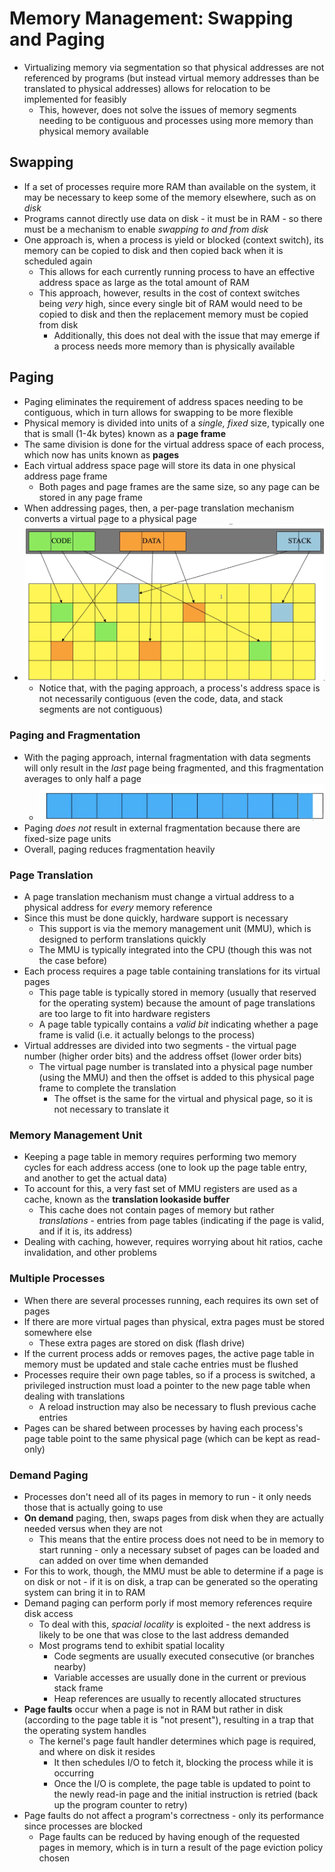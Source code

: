 # Memory Management: Swapping and Paging
- Virtualizing memory via segmentation so that physical addresses are not referenced by programs (but instead virtual memory addresses than be translated to physical addresses) allows for relocation to be implemented for feasibly
    - This, however, does not solve the issues of memory segments needing to be contiguous and processes using more memory than physical memory available
## Swapping
- If a set of processes require more RAM than available on the system, it may be necessary to keep some of the memory elsewhere, such as on *disk*
- Programs cannot directly use data on disk - it must be in RAM - so there must be a mechanism to enable *swapping to and from disk*
- One approach is, when a process is yield or blocked (context switch), its memory can be copied to disk and then copied back when it is scheduled again
    - This allows for each currently running process to have an effective address space as large as the total amount of RAM
    - This approach, however, results in the cost of context switches being *very* high, since every single bit of RAM would need to be copied to disk and then the replacement memory must be copied from disk
        - Additionally, this does not deal with the issue that may emerge if a process needs more memory than is physically available
## Paging
- Paging eliminates the requirement of address spaces needing to be contiguous, which in turn allows for swapping to be more flexible 
- Physical memory is divided into units of a *single, fixed* size, typically one that is small (1-4k bytes) known as a **page frame**
- The same division is done for the virtual address space of each process, which now has units known as **pages**
- Each virtual address space page will store its data in one physical address page frame 
    - Both pages and page frames are the same size, so any page can be stored in any page frame
- When addressing pages, then, a per-page translation mechanism converts a virtual page to a physical page
- ![Paging Example](../Images/Paging_Example.png)
    - Notice that, with the paging approach, a process's address space is not necessarily contiguous (even the code, data, and stack segments are not contiguous)
### Paging and Fragmentation
- With the paging approach, internal fragmentation with data segments will only result in the *last* page being fragmented, and this fragmentation averages to only half a page
    - ![Paging Fragmentation](../Images/Paging_Fragmentation.png)
- Paging *does not* result in external fragmentation because there are fixed-size page units
- Overall, paging reduces fragmentation heavily
### Page Translation
- A page translation mechanism must change a virtual address to a physical address for *every* memory reference
- Since this must be done quickly, hardware support is necessary
    - This support is via the memory management unit (MMU), which is designed to perform translations quickly
    - The MMU is typically integrated into the CPU (though this was not the case before)
- Each process requires a page table containing translations for its virtual pages 
    - This page table is typically stored in memory (usually that reserved for the operating system) because the amount of page translations are too large to fit into hardware registers
    - A page table typically contains a *valid bit* indicating whether a page frame is valid (i.e. it actually belongs to the process)
- Virtual addresses are divided into two segments - the virtual page number (higher order bits) and the address offset (lower order bits)
    - The virtual page number is translated into a physical page number (using the MMU) and then the offset is added to this physical page frame to complete the translation
        - The offset is the same for the virtual and physical page, so it is not necessary to translate it
### Memory Management Unit
- Keeping a page table in memory requires performing two memory cycles for each address access (one to look up the page table entry, and another to get the actual data)
- To account for this, a very fast set of MMU registers are used as a cache, known as the **translation lookaside buffer**
    - This cache does not contain pages of memory but rather *translations* - entries from page tables (indicating if the page is valid, and if it is, its address)
- Dealing with caching, however, requires worrying about hit ratios, cache invalidation, and other problems
### Multiple Processes
- When there are several processes running, each requires its own set of pages 
- If there are more virtual pages than physical, extra pages must be stored somewhere else
    - These extra pages are stored on disk (flash drive)
- If the current process adds or removes pages, the active page table in memory must be updated and stale cache entries must be flushed
- Processes require their own page tables, so if a process is switched, a privileged instruction must load a pointer to the new page table when dealing with translations
    - A reload instruction may also be necessary to flush previous cache entries
- Pages can be shared between processes by having each process's page table point to the same physical page (which can be kept as read-only)
### Demand Paging
- Processes don't need all of its pages in memory to run - it only needs those that is actually going to use
- **On demand** paging, then, swaps pages from disk when they are actually needed versus when they are not
    - This means that the entire process does not need to be in memory to start running - only a necessary subset of pages can be loaded and can added on over time when demanded
- For this to work, though, the MMU must be able to determine if a page is on disk or not - if it is on disk, a trap can be generated so the operating system can bring it in to RAM
- Demand paging can perform porly if most memory references require disk access
    - To deal with this, *spacial locality* is exploited - the next address is likely to be one that was close to the last address demanded
    - Most programs tend to exhibit spatial locality 
        - Code segments are usually executed consecutive (or branches nearby)
        - Variable accesses are usually done in the current or previous stack frame
        - Heap references are usually to recently allocated structures
- **Page faults** occur when a page is not in RAM but rather in disk (according to the page table it is "not present"), resulting in a trap that the operating system handles
    - The kernel's page fault handler determines which page is required, and where on disk it resides
        - It then schedules I/O to fetch it, blocking the process while it is occurring
        - Once the I/O is complete, the page table is updated to point to the newly read-in page and the initial instruction is retried (back up the program counter to retry)
- Page faults do not affect a program's correctness - only its performance since processes are blocked
    - Page faults can be reduced by having enough of the requested pages in memory, which is in turn a result of the page eviction policy chosen